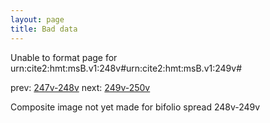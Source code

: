```yaml
---
layout: page
title: Bad data
---
```


Unable to format page for urn:cite2:hmt:msB.v1:248v#urn:cite2:hmt:msB.v1:249v#

prev: [247v-248v](../247v-248v/) next: [249v-250v](../249v-250v/)

Composite image not yet made for bifolio spread 248v-249v

